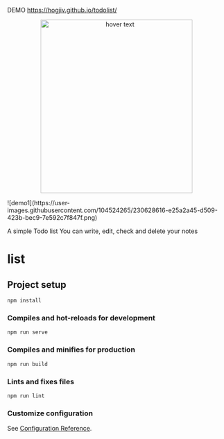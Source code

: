 DEMO
 https://hogjiv.github.io/todolist/
<p align="center">
  <img src="demo2" width="350" height="400" title="hover text">
  
</p>
![demo1](https://user-images.githubusercontent.com/104524265/230628616-e25a2a45-d509-423b-bec9-7e592c7f847f.png)


A simple Todo list
You can write, edit, check and delete your notes 
# list

## Project setup
```
npm install
```

### Compiles and hot-reloads for development
```
npm run serve
```

### Compiles and minifies for production
```
npm run build
```

### Lints and fixes files
```
npm run lint
```

### Customize configuration
See [Configuration Reference](https://cli.vuejs.org/config/).
